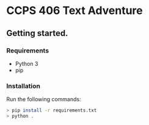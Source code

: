 # CCPS 406 Text Adventure

## Getting started. 

### Requirements
- Python 3
- pip

### Installation
Run the following commands:
```bash
> pip install -r requirements.txt
> python .
```